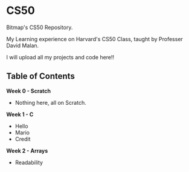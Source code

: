 # CS50
 
Bitmap's CS50 Repository. 

My Learning experience on Harvard's CS50 Class, taught by Professer David Malan.

I will upload all my projects and code here!!

## Table of Contents

**Week 0 - Scratch**
- Nothing here, all on Scratch.

**Week 1 - C**
- Hello
- Mario
- Credit

**Week 2 - Arrays**
- Readability

